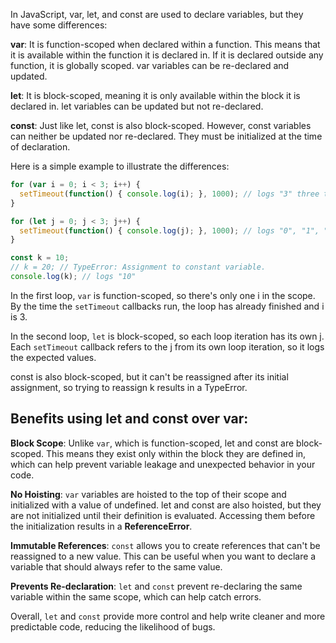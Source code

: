 In JavaScript, var, let, and const are used to declare variables, but they have some differences:

**var**: It is function-scoped when declared within a function. This means that it is available within the function it is declared in. If it is declared outside any function, it is globally scoped. var variables can be re-declared and updated.

**let**: It is block-scoped, meaning it is only available within the block it is declared in. let variables can be updated but not re-declared.

**const**: Just like let, const is also block-scoped. However, const variables can neither be updated nor re-declared. They must be initialized at the time of declaration.

Here is a simple example to illustrate the differences:

```javascript
for (var i = 0; i < 3; i++) {
  setTimeout(function() { console.log(i); }, 1000); // logs "3" three times
}

for (let j = 0; j < 3; j++) {
  setTimeout(function() { console.log(j); }, 1000); // logs "0", "1", "2"
}

const k = 10;
// k = 20; // TypeError: Assignment to constant variable.
console.log(k); // logs "10"
```

In the first loop, `var` is function-scoped, so there's only one i in the scope. By the time the `setTimeout` callbacks run, the loop has already finished and i is 3.

In the second loop, `let` is block-scoped, so each loop iteration has its own j. Each `setTimeout` callback refers to the j from its own loop iteration, so it logs the expected values.

const is also block-scoped, but it can't be reassigned after its initial assignment, so trying to reassign k results in a TypeError. <br />

## Benefits using let and const over var:

__Block Scope__: Unlike `var`, which is function-scoped, let and const are block-scoped. This means they exist only within the block they are defined in, which can help prevent variable leakage and unexpected behavior in your code.

__No Hoisting__: `var` variables are hoisted to the top of their scope and initialized with a value of undefined. let and const are also hoisted, but they are not initialized until their definition is evaluated. Accessing them before the initialization results in a **ReferenceError**.

__Immutable References__: `const` allows you to create references that can't be reassigned to a new value. This can be useful when you want to declare a variable that should always refer to the same value.

__Prevents Re-declaration__: `let` and `const` prevent re-declaring the same variable within the same scope, which can help catch errors.

Overall, `let` and `const` provide more control and help write cleaner and more predictable code, reducing the likelihood of bugs.
